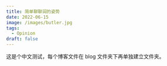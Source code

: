 ```yaml
---
title: 简单聊聊润的姿势
date: 2022-06-15
image: /images/butler.jpg
tags:
  - Opinion
draft: false
---
```


这是个中文测试，每个博客文件在 blog 文件夹下再单独建立文件夹。
